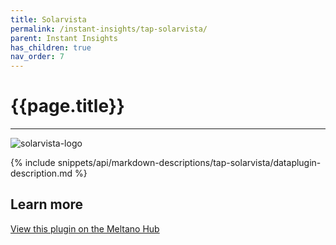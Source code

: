 ```yaml
---
title: Solarvista
permalink: /instant-insights/tap-solarvista/
parent: Instant Insights
has_children: true
nav_order: 7
---
```


# {{page.title}}

---

![solarvista-logo]({{site.baseurl}}/assets/data_source_images/tap-solarvista.png)

{% include snippets/api/markdown-descriptions/tap-solarvista/dataplugin-description.md %}

## Learn more

[View this plugin on the Meltano Hub](https://hub.meltano.com/extractors/tap-solarvista/)
